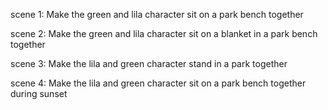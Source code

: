 scene 1: Make the green and lila character sit on a park bench together

scene 2: Make the green and lila character sit on a blanket in a park bench together

scene 3: Make the lila and green character stand in a park together

scene 4: Make the lila and green character sit on a park bench together during sunset